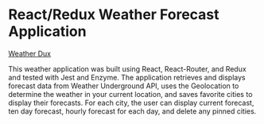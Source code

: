 # React/Redux Weather Forecast Application

[Weather Dux](https://hilarylewis92.github.io/weather-forecast/#/?_k=myzv4x)

This weather application was built using React, React-Router, and Redux and tested with Jest and Enzyme. The application retrieves and displays forecast data from Weather Underground API, uses the Geolocation to determine the weather in your current location, and saves favorite cities to display their forecasts. For each city, the user can display current forecast, ten day forecast, hourly forecast for each day, and delete any pinned cities. 
